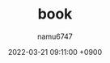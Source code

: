 ---
title: book
author: namu6747
date: 2022-03-21 09:11:00 +0900
categories: [그 외, 도서]
tags: [이해, 후기]
---